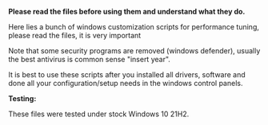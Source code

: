 **Please read the files before using them and understand what they do.**

Here lies a bunch of windows customization scripts for performance tuning, please read the files, it is very important

Note that some security programs are removed (windows defender), usually the best antivirus is common sense "insert year".

It is best to use these scripts after you installed all drivers, software and done all your configuration/setup needs in the windows control panels.

**Testing:**

These files were tested under stock Windows 10 21H2.

